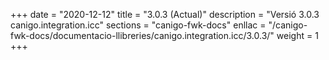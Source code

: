 +++
date        = "2020-12-12"
title       = "3.0.3 (Actual)"
description = "Versió 3.0.3 canigo.integration.icc"
sections    = "canigo-fwk-docs"
enllac		= "/canigo-fwk-docs/documentacio-llibreries/canigo.integration.icc/3.0.3/"
weight		= 1
+++
